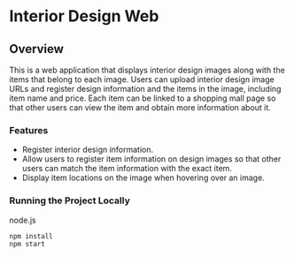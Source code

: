 # Interior Design Web

## Overview
This is a web application that displays interior design images along with the items that belong to each image. Users can upload interior design image URLs and register design information and the items in the image, including item name and price. Each item can be linked to a shopping mall page so that other users can view the item and obtain more information about it.

### Features
* Register interior design information.
* Allow users to register item information on design images so that other users can match the item information with the exact item.
* Display item locations on the image when hovering over an image.

### Running the Project Locally
node.js
```
npm install
npm start
```
